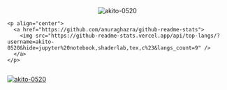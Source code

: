 <div style="display: flex; justify-content: space-between;">
  <div>
    <p align="center">
      <img src="https://github-readme-stats.vercel.app/api?username=akito-0520&show_icons=true&locale=ja" alt="akito-0520" />
    </p>

    <p align="center">
      <a href="https://github.com/anuraghazra/github-readme-stats">
        <img src="https://github-readme-stats.vercel.app/api/top-langs/?username=akito-0520&hide=jupyter%20notebook,shaderlab,tex,c%23&langs_count=9" />
      </a>
    </p>
  </div>
</div>

<p align="left">
  <a href="https://github.com/ryo-ma/github-profile-trophy">
    <img src="https://github-profile-trophy.vercel.app/?username=akito-0520" alt="akito-0520" />
  </a>
</p>

